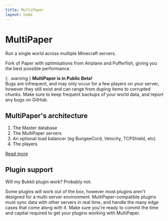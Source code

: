 ```yaml
---
title: MultiPaper
layout: home
---
```


# MultiPaper

Run a single world across multiple Minecraft servers.

Fork of Paper with optimisations from Airplane and Pufferfish, giving you the best possible performance.

{: .warning }
**MultiPaper is in Public Beta!**  
Bugs are infrequent, and may only occur for a few players on your server, however they still exist and can range from duping items to corrupted chunks.
Make sure to keep frequent backups of your world data, and report any bugs on GitHub.

## MultiPaper's architecture

1. The Master database
2. The MultiPaper servers
3. An optional load balancer (eg BungeeCord, Velocity, TCPShield, etc)
4. The players

[Read more](multipaper/how-it-works.html)

## Plugin support

Will my Bukkit plugin work? Probably not.

Some plugins will work out of the box, however most plugins aren't designed for a multi-server environment. MultiPaper-compatible plugins must sync data with other servers in real time, and handle the many edge cases that come along with it. Make sure you're ready to commit the time and capital required to get your plugins working with MultiPaper.
